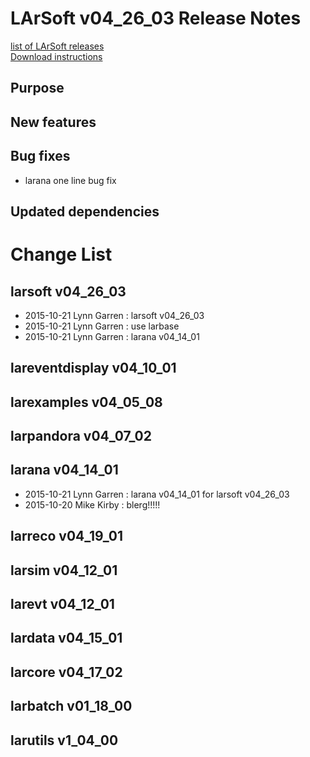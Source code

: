 # LArSoft v04_26_03 Release Notes



[list of LArSoft releases](LArSoft_release_list)  
[Download instructions](http://scisoft.fnal.gov/scisoft/bundles/larsoft/v04_26_03/larsoft-v04_26_03.html)

## Purpose

## New features

## Bug fixes

-   larana one line bug fix

## Updated dependencies

# Change List

## larsoft v04_26_03

-   2015-10-21 Lynn Garren : larsoft v04_26_03
-   2015-10-21 Lynn Garren : use larbase
-   2015-10-21 Lynn Garren : larana v04_14_01

## lareventdisplay v04_10_01

## larexamples v04_05_08

## larpandora v04_07_02

## larana v04_14_01

-   2015-10-21 Lynn Garren : larana v04_14_01 for larsoft v04_26_03
-   2015-10-20 Mike Kirby : blerg!!!!!

## larreco v04_19_01

## larsim v04_12_01

## larevt v04_12_01

## lardata v04_15_01

## larcore v04_17_02

## larbatch v01_18_00

## larutils v1_04_00
